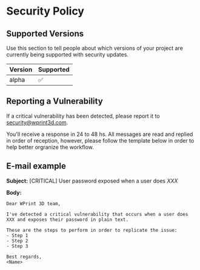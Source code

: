 # Security Policy

## Supported Versions

Use this section to tell people about which versions of your project are
currently being supported with security updates.

| Version | Supported          |
| ------- | ------------------ |
| alpha   | :white_check_mark: |

## Reporting a Vulnerability

If a critical vulnerability has been detected, please report it to security@wprint3d.com.

You'll receive a response in 24 to 48 hs. All messages are read and replied in order of reception, however, please follow the template below in order to help better orgranize the workflow.

## E-mail example

**Subject:** [CRITICAL] User password exposed when a user does *XXX*

**Body:**
    
    Dear WPrint 3D team,
    
    I've detected a critical vulnerability that occurs when a user does XXX and exposes their password in plain text.
    
    These are the steps to perform in order to replicate the issue:
    - Step 1
    - Step 2
    - Step 3
    
    Best regards,
    <Name>
